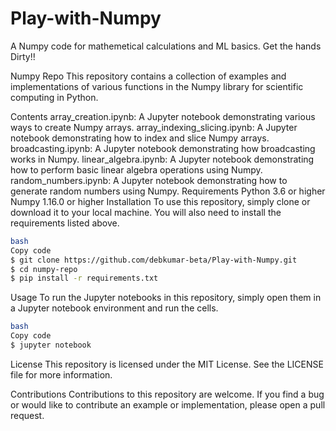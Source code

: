 # Play-with-Numpy
 A Numpy code for mathemetical calculations and ML basics. Get the hands Dirty!!

Numpy Repo
This repository contains a collection of examples and implementations of various functions in the Numpy library for scientific computing in Python.

Contents
array_creation.ipynb: A Jupyter notebook demonstrating various ways to create Numpy arrays.
array_indexing_slicing.ipynb: A Jupyter notebook demonstrating how to index and slice Numpy arrays.
broadcasting.ipynb: A Jupyter notebook demonstrating how broadcasting works in Numpy.
linear_algebra.ipynb: A Jupyter notebook demonstrating how to perform basic linear algebra operations using Numpy.
random_numbers.ipynb: A Jupyter notebook demonstrating how to generate random numbers using Numpy.
Requirements
Python 3.6 or higher
Numpy 1.16.0 or higher
Installation
To use this repository, simply clone or download it to your local machine. You will also need to install the requirements listed above.

```sh
bash
Copy code
$ git clone https://github.com/debkumar-beta/Play-with-Numpy.git
$ cd numpy-repo
$ pip install -r requirements.txt
```
Usage
To run the Jupyter notebooks in this repository, simply open them in a Jupyter notebook environment and run the cells.

```sh
bash
Copy code
$ jupyter notebook
```
License
This repository is licensed under the MIT License. See the LICENSE file for more information.

Contributions
Contributions to this repository are welcome. If you find a bug or would like to contribute an example or implementation, please open a pull request.
